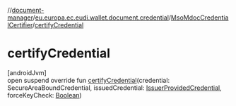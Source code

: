 //[document-manager](../../../index.md)/[eu.europa.ec.eudi.wallet.document.credential](../index.md)/[MsoMdocCredentialCertifier](index.md)/[certifyCredential](certify-credential.md)

# certifyCredential

[androidJvm]\
open suspend override fun [certifyCredential](certify-credential.md)(credential:
SecureAreaBoundCredential,
issuedCredential: [IssuerProvidedCredential](../-issuer-provided-credential/index.md),
forceKeyCheck: [Boolean](https://kotlinlang.org/api/latest/jvm/stdlib/kotlin-stdlib/kotlin/-boolean/index.html))
